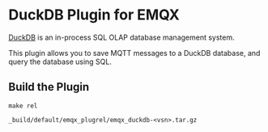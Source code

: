 # DuckDB Plugin for EMQX

[DuckDB](https://duckdb.org/) is an in-process SQL OLAP database management system.

This plugin allows you to save MQTT messages to a DuckDB database, and query the database using SQL.

## Build the Plugin

```
make rel

_build/default/emqx_plugrel/emqx_duckdb-<vsn>.tar.gz
```
